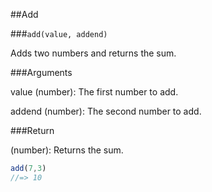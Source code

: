 ##Add

###`add(value, addend)`

Adds two numbers and returns the sum.

###Arguments

value (number): The first number to add.

addend (number): The second number to add.

###Return

(number): Returns the sum.

```javascript
add(7,3)
//=> 10

```
